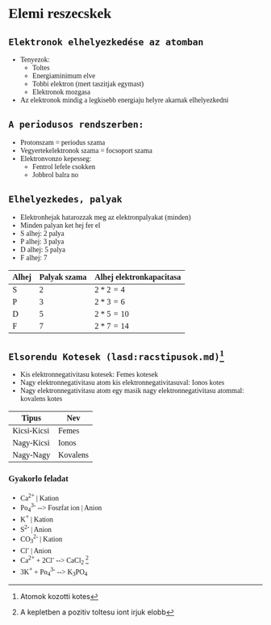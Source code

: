 <span style="font-family:'cascadia code'">

# Elemi reszecskek

## `Elektronok elhelyezkedése az atomban`
- Tenyezok:
    - Toltes
    - Energiaminimum elve
    - Tobbi elektron (mert taszitjak egymast)
    - Elektronok mozgasa
- Az elektronok mindig a legkisebb energiaju helyre akarnak elhelyezkedni
## `A periodusos rendszerben:`
- Protonszam = periodus szama
- Vegyertekelektronok szama = focsoport szama
- Elektronvonzo kepesseg:
    - Fentrol lefele csokken
    - Jobbrol balra no
## `Elhelyezkedes, palyak`
- Elektronhejak hatarozzak meg az elektronpalyakat (minden)
- Minden palyan ket hej fer el
- S alhej: 2 palya
- P alhej: 3 palya
- D alhej: 5 palya
- F alhej: 7

|Alhej|Palyak szama|Alhej elektronkapacitasa|
|-----|-----|-----|
|S|2|$2*2=4$|
|P|3|$2*3=6$|
|D|5|$2*5=10$|
|F|7|$2*7=14$|



## `Elsorendu Kotesek (lasd:racstipusok.md)`[^1]
[^1]: Atomok kozotti kotes
- Kis elektronnegativitasu kotesek: Femes kotesek
- Nagy elektronnegativitasu atom kis elektronnegativitasuval: Ionos kotes
- Nagy elektronnegativitasu atom egy masik nagy elektronnegativitasu atommal: kovalens kotes

|Tipus|Nev|
|-----|-----|
|Kicsi-Kicsi|Femes|
|Nagy-Kicsi|Ionos|
|Nagy-Nagy|Kovalens|


### Gyakorlo feladat
<sup></sup>
<sub></sub>

- Ca<sup>2+</sup> | Kation
- Po<sub>4</sub><sup>3-</sup> --> Foszfat ion | Anion
- K<sup>+</sup> | Kation
- S<sup>2-</sup> | Anion
- CO<sub>3</sub><sup>2-</sup> | Kation
- Cl<sup>-</sup> | Anion
- Ca<sup>2+</sup> + 2Cl<sup>-</sup> --> CaCl<sub>2</sub> [^2]
- 3K<sup>+</sup> + Po<sub>4</sub><sup>3-</sup> --> K<sub>3</sub>PO<sub>4</sub>

[^2]: A kepletben a pozitiv toltesu iont irjuk elobb

</span>

